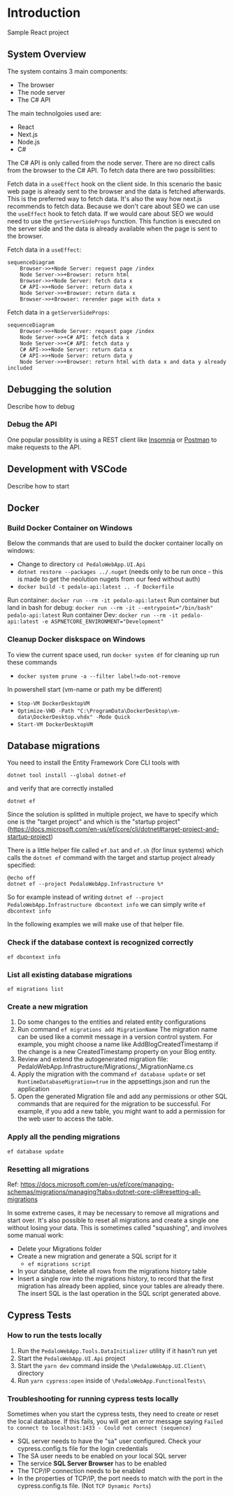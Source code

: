 # Introduction

Sample React project

## System Overview

The system contains 3 main components:

- The browser
- The node server
- The C# API

The main technolgoies used are:

- React
- Next.js
- Node.js
- C#

The C# API is only called from the node server. There are no direct calls from the browser to the C# API. To fetch data there are two possibilities:

Fetch data in a `useEffect` hook on the client side. In this scenario the basic web page is already sent to the browser and the data is fetched afterwards. This is the preferred way to fetch data. It's also the way how next.js recommends to fetch data. Because we don't care about SEO we can use the `useEffect` hook to fetch data. If we would care about SEO we would need to use the `getServerSideProps` function. This function is executed on the server side and the data is already available when the page is sent to the browser.

Fetch data in a `useEffect`:

```mermaid
sequenceDiagram
    Browser->>+Node Server: request page /index
    Node Server->>+Browser: return html
    Browser->>+Node Server: fetch data x
    C# API->>+Node Server: return data x
    Node Server->>+Browser: return data x
    Browser->>+Browser: rerender page with data x
```

Fetch data in a `getServerSideProps`:

```mermaid
sequenceDiagram
    Browser->>+Node Server: request page /index
    Node Server->>+C# API: fetch data x
    Node Server->>+C# API: fetch data y
    C# API->>+Node Server: return data x
    C# API->>+Node Server: return data y
    Node Server->>+Browser: return html with data x and data y already included
```

## Debugging the solution

Describe how to debug

### Debug the API

One popular possiblity is using a REST client like [Insomnia](https://insomnia.rest) or [Postman](https://www.postman.com) to make requests to the API.

## Development with VSCode

Describe how to start

## Docker

### Build Docker Container on Windows

Below the commands that are used to build the docker container locally on windows:

- Change to directory `cd PedaloWebApp.UI.Api`
- `dotnet restore --packages ../.nuget` (needs only to be run once - this is made to get the neolution nugets from our feed without auth)
- `docker build -t pedalo-api:latest .. -f Dockerfile`

Run container: `docker run --rm -it pedalo-api:latest`
Run container but land in bash for debug: `docker run --rm -it --entrypoint="/bin/bash" pedalo-api:latest`
Run container Dev: `docker run --rm -it pedalo-api:latest -e ASPNETCORE_ENVIRONMENT="Development"`

### Cleanup Docker diskspace on Windows

To view the current space used, run `docker system df` for cleaning up run these commands

- `docker system prune -a --filter label!=do-not-remove`

In powershell start (vm-name or path my be different)

- `Stop-VM DockerDesktopVM`
- `Optimize-VHD -Path "C:\ProgramData\DockerDesktop\vm-data\DockerDesktop.vhdx" -Mode Quick`
- `Start-VM DockerDesktopVM`

## Database migrations

You need to install the Entity Framework Core CLI tools with

`dotnet tool install --global dotnet-ef`

and verify that are correctly installed

`dotnet ef`

Since the solution is splitted in multiple project, we have to specify which one is the "target project" and which is the "startup project" (https://docs.microsoft.com/en-us/ef/core/cli/dotnet#target-project-and-startup-project)

There is a little helper file called `ef.bat` and `ef.sh` (for linux systems) which calls the `dotnet ef` command with the target and startup project already specified:

```batch
@echo off
dotnet ef --project PedaloWebApp.Infrastructure %*
```

So for example instead of writing `dotnet ef --project PedaloWebApp.Infrastructure dbcontext info` we can simply write `ef dbcontext info`

In the following examples we will make use of that helper file.

### Check if the database context is recognized correctly

`ef dbcontext info`

### List all existing database migrations

`ef migrations list`

### Create a new migration

1. Do some changes to the entities and related entity configurations
2. Run command `ef migrations add MigrationName` The migration name can be used like a commit message in a version control system. For example, you might choose a name like AddBlogCreatedTimestamp if the change is a new CreatedTimestamp property on your Blog entity.
3. Review and extend the autogenerated migration file: PedaloWebApp.Infrastructure/Migrations/<datetime>\_MigrationName.cs
4. Apply the migration with the command `ef database update` or set `RuntimeDatabaseMigration=true` in the appsettings.json and run the application
5. Open the generated Migration file and add any permissions or other SQL commands that are required for the migration to be successful. For example, if you add a new table, you might want to add a permission for the web user to access the table.

### Apply all the pending migrations

`ef database update`

### Resetting all migrations

Ref: <https://docs.microsoft.com/en-us/ef/core/managing-schemas/migrations/managing?tabs=dotnet-core-cli#resetting-all-migrations>

In some extreme cases, it may be necessary to remove all migrations and start over. It's also possible to reset all migrations and create a single one without losing your data. This is sometimes called "squashing", and involves some manual work:

- Delete your Migrations folder
- Create a new migration and generate a SQL script for it
  - `ef migrations script`
- In your database, delete all rows from the migrations history table
- Insert a single row into the migrations history, to record that the first migration has already been applied, since your tables are already there. The insert SQL is the last operation in the SQL script generated above.

## Cypress Tests

### How to run the tests locally

1. Run the `PedaloWebApp.Tools.DataInitializer` utility if it hasn't run yet
2. Start the `PedaloWebApp.UI.Api` project
3. Start the `yarn dev` command inside the `\PedaloWebApp.UI.Client\` directory
4. Run `yarn cypress:open` inside of `\PedaloWebApp.FunctionalTests\`

### Troubleshooting for running cypress tests locally

Sometimes when you start the cypress tests, they need to create or reset the local database. If this fails, you will get an error message saying `Failed to connect to localhost:1433 - Could not connect (sequence)`

- SQL server needs to have the "sa" user configured. Check your cypress.config.ts file for the login credentials
- The SA user needs to be enabled on your local SQL server
- The service **SQL Server Browser** has to be enabled
- The TCP/IP connection needs to be enabled
- In the properties of TCP/IP, the port needs to match with the port in the cypress.config.ts file. (Not `TCP Dynamic Ports`)
